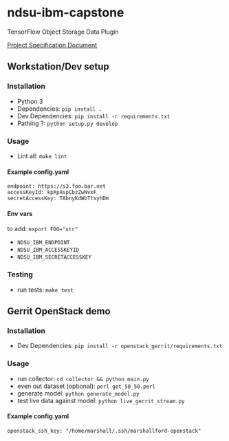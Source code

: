 # ndsu-ibm-capstone
TensorFlow Object Storage Data Plugin

[Project Specification Document](https://docs.google.com/document/d/1mr2ggZHrlI0iniVcTVem0Ymqx7VJABBGUVTVuMMH41I/edit?usp=sharing)

## Workstation/Dev setup

### Installation
* Python 3
* Dependencies: `pip install .`
* Dev Dependencies: `pip install -r requirements.txt`
* Pathing ?: `python setup.py develop`

### Usage
* Lint all: `make lint`

#### Example config.yaml
```
endpoint: https://s3.foo.bar.net
accessKeyId: kpXpAspCbzZwNvxF
secretAccessKey: TAbnyKdWbTtsyhDm
```

#### Env vars
to add: `export FOO="str"`

* `NDSU_IBM_ENDPOINT`
* `NDSU_IBM_ACCESSKEYID`
* `NDSU_IBM_SECRETACCESSKEY`

### Testing
* run tests: `make test`

## Gerrit OpenStack demo

### Installation
* Dev Dependencies: `pip install -r openstack_gerrit/requirements.txt`

### Usage
* run collector: `cd collector && python main.py`
* even out dataset (optional): `perl get_50_50.perl`
* generate model: `python generate_model.py`
* test live data against model: `python live_gerrit_stream.py`

#### Example config.yaml
```
openstack_ssh_key: "/home/marshall/.ssh/marshallford-openstack"
```
